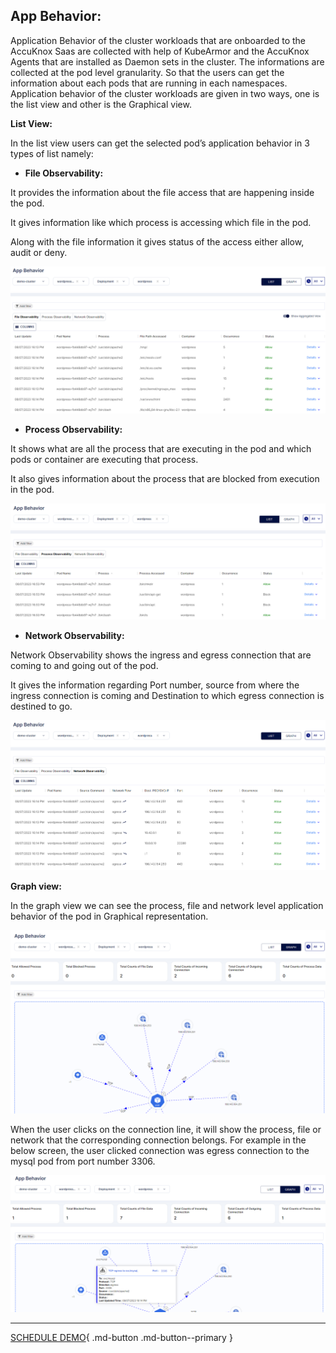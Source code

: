 
## **App Behavior:**


Application Behavior of the cluster workloads that are onboarded to the AccuKnox Saas are collected with help of KubeArmor and the AccuKnox Agents that are installed as Daemon sets in the cluster. The informations are collected at the pod level granularity. So that the users can get the information about each pods that are running in each namespaces. Application behavior of the cluster workloads are given in two ways, one is the list view and other is the Graphical view.



**List View:**

In the list view users can get the selected pod’s application behavior in 3 types of list namely:

+ **File Observability:**

It provides the information about the file access that are happening inside the pod.

It gives information like which process is accessing which file in the pod.

Along with the file information it gives status of the access either allow, audit or deny.

![](images/app-behavior.png)


+ **Process Observability:**

It shows what are all the process that are executing in the pod and which pods or container are executing that process.

It also gives information about the process that are blocked from execution in the pod.


 ![](images/process-observability.png)


+ **Network Observability:**

Network Observability shows the ingress and egress connection that are coming to and going out of the pod.

It gives the information regarding Port number, source from where the ingress connection is coming and Destination to which egress connection is destined to go.

![](images/network-observability.png)


**Graph view:**

In the graph view we can see the process, file and network level application behavior of the pod in Graphical representation.

![](images/graph-view.png)


When the user clicks on the connection line, it will show the process, file or network that the corresponding connection belongs. For example in the below screen, the user clicked connection was egress connection to the mysql pod from port number 3306.

![](images/graph-view-info.png)

- - -
[SCHEDULE DEMO](https://www.accuknox.com/contact-us){ .md-button .md-button--primary }